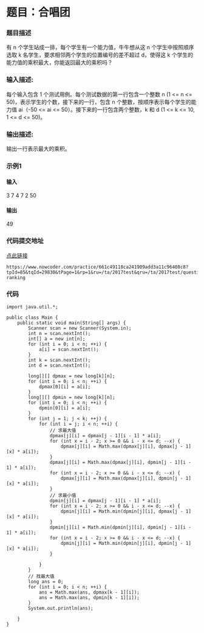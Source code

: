 
# 题目：合唱团

### 题目描述
有 n 个学生站成一排，每个学生有一个能力值，牛牛想从这 n 个学生中按照顺序选取 k 名学生，要求相邻两个学生的位置编号的差不超过 d，使得这 k 个学生的能力值的乘积最大，你能返回最大的乘积吗？
### 输入描述:
每个输入包含 1 个测试用例。每个测试数据的第一行包含一个整数 n (1 <= n <= 50)，表示学生的个数，接下来的一行，包含 n 个整数，按顺序表示每个学生的能力值 ai（-50 <= ai <= 50）。接下来的一行包含两个整数，k 和 d (1 <= k <= 10, 1 <= d <= 50)。
### 输出描述:
输出一行表示最大的乘积。
### 示例1
#### 输入
3
7 4 7
2 50
#### 输出
49

### 代码提交地址

[点此链接](https://www.nowcoder.com/practice/661c49118ca241909add3a11c96408c8?tpId=85&tqId=29830&tPage=1&rp=1&ru=/ta/2017test&qru=/ta/2017test/question-ranking)

```
https://www.nowcoder.com/practice/661c49118ca241909add3a11c96408c8?tpId=85&tqId=29830&tPage=1&rp=1&ru=/ta/2017test&qru=/ta/2017test/question-ranking
```

### 代码

```
import java.util.*;

public class Main {
	public static void main(String[] args) {
		Scanner scan = new Scanner(System.in);
		int n = scan.nextInt();
		int[] a = new int[n];
		for (int i = 0; i < n; ++i) {
			a[i] = scan.nextInt();
		}
		int k = scan.nextInt();
		int d = scan.nextInt();

		long[][] dpmax = new long[k][n];
		for (int i = 0; i < n; ++i) {
			dpmax[0][i] = a[i];
		}
		long[][] dpmin = new long[k][n];
		for (int i = 0; i < n; ++i) {
			dpmin[0][i] = a[i];
		}
		for (int j = 1; j < k; ++j) {
			for (int i = j; i < n; ++i) {
				// 求最大值
				dpmax[j][i] = dpmax[j - 1][i - 1] * a[i];
				for (int x = i - 2; x >= 0 && i - x <= d; --x) {
					dpmax[j][i] = Math.max(dpmax[j][i], dpmax[j - 1][x] * a[i]);
				}
				dpmax[j][i] = Math.max(dpmax[j][i], dpmin[j - 1][i - 1] * a[i]);
				for (int x = i - 2; x >= 0 && i - x <= d; --x) {
					dpmax[j][i] = Math.max(dpmax[j][i], dpmin[j - 1][x] * a[i]);
				}
				// 求最小值
				dpmin[j][i] = dpmax[j - 1][i - 1] * a[i];
				for (int x = i - 2; x >= 0 && i - x <= d; --x) {
					dpmin[j][i] = Math.min(dpmin[j][i], dpmax[j - 1][x] * a[i]);
				}
				dpmin[j][i] = Math.min(dpmin[j][i], dpmin[j - 1][i - 1] * a[i]);
				for (int x = i - 2; x >= 0 && i - x <= d; --x) {
					dpmin[j][i] = Math.min(dpmin[j][i], dpmin[j - 1][x] * a[i]);
				}

			}
		}
		// 找最大值
		long ans = 0;
		for (int i = 0; i < n; ++i) {
			ans = Math.max(ans, dpmax[k - 1][i]);
			ans = Math.max(ans, dpmin[k - 1][i]);
		}
		System.out.println(ans);

	}
}

```